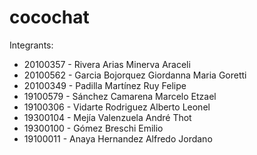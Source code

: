 # cocochat
Integrants:

- 20100357 - Rivera Arias Minerva Araceli
- 20100562 - Garcia Bojorquez Giordanna Maria Goretti
- 20100349 - Padilla Martínez Ruy Felipe
- 19100579 - Sánchez Camarena Marcelo Etzael
- 19100306 - Vidarte Rodriguez Alberto Leonel
- 19300104 - Mejía Valenzuela André Thot
- 19300100 - Gómez Breschi Emilio
- 19100011 - Anaya Hernandez Alfredo Jordano
